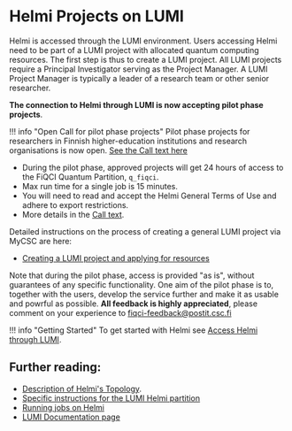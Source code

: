 # Helmi Projects on LUMI 

Helmi is accessed through the LUMI environment. Users accessing Helmi need to be part of a 
LUMI project with allocated quantum computing resources. The first step is thus to create a 
LUMI project. All LUMI projects require a Principal Investigator serving as the Project Manager. 
A LUMI Project Manager is typically a leader of a research team or other senior researcher. 

**The connection to Helmi through LUMI is now accepting pilot phase projects**. 

!!! info "Open Call for pilot phase projects"
	Pilot phase projects for researchers in Finnish higher-education institutions and research organisations is now open.
	[See the Call text here](https://fiqci.fi/_posts/2022-11-01-Helmi-pilot/)

* During the pilot phase, approved projects will get 24 hours of access to the FiQCI Quantum Partition, `q_fiqci`. 
* Max run time for a single job is 15 minutes.
* You will need to read and accept the Helmi General Terms of Use and adhere to export restrictions.
* More details in the [Call text](https://fiqci.fi/_posts/2022-11-01-Helmi-pilot/).


Detailed instructions on the process of creating a general LUMI project via MyCSC are here:

* [Creating a LUMI project and applying for resources](../../../../accounts/how-to-create-new-project/#how-to-create-finnish-lumi-projects)


Note that during the pilot phase, access is provided "as is", without guarantees of any specific functionality.
One aim of the pilot phase is to, together with the users, develop the service further and make it
as usable and powrful as possible. **All feedback is highly appreciated**, please comment on your
experience to fiqci-feedback@postit.csc.fi

!!! info "Getting Started"
	To get started with Helmi see
	[Access Helmi through LUMI](../helmi-from-lumi/). 

## Further reading:

* [Description of Helmi's Topology](../helmi-specs/).
* [Specific instructions for the LUMI Helmi partition](../fiqci-partition/)
* [Running jobs on Helmi](../running-on-helmi/)
* [LUMI Documentation page](https://docs.lumi-supercomputer.eu/)

